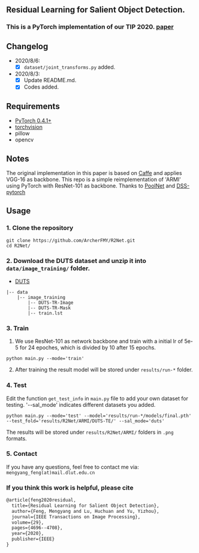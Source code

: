 ## Residual Learning for Salient Object Detection.

### This is a PyTorch implementation of our TIP 2020. [paper](https://ieeexplore.ieee.org/document/9018384)

## Changelog

* 2020/8/6:
    * [x] `dataset/joint_transforms.py` added.

* 2020/8/3:
    * [x] Update README.md.
    * [x] Codes added.

## Requirements

- [PyTorch 0.4.1+](http://pytorch.org/)
- [torchvision](http://pytorch.org)
- pillow
- opencv

## Notes

The original implementation in this paper is based on [Caffe](https://caffe.berkeleyvision.org/) and applies VGG-16 as backbone. 
This repo is a simple reimplementation of 'ARMI' using PyTorch with ResNet-101 as backbone. Thanks to [PoolNet](https://github.com/backseason/PoolNet) and [DSS-pytorch](https://github.com/AceCoooool/DSS-pytorch)


## Usage 

### 1. Clone the repository

```shell
git clone https://github.com/ArcherFMY/R2Net.git
cd R2Net/
```

### 2. Download the DUTS dataset and unzip it into `data/image_training/` folder.

* [DUTS](http://saliencydetection.net/duts/)
```
|-- data
    |-- image_training
        |-- DUTS-TR-Image
        |-- DUTS-TR-Mask
        |-- train.lst
```

### 3. Train

1. We use ResNet-101 as network backbone and train with a initial lr of 5e-5 for 24 epoches, which is divided by 10 after 15 epochs.
```shell
python main.py --mode='train'
```
2. After training the result model will be stored under `results/run-*`  folder.

### 4. Test

Edit the function `get_test_info` in `main.py` file to add your own dataset for testing. '--sal_mode' indicates different datasets you added.
```shell
python main.py --mode='test' --model='results/run-*/models/final.pth' --test_fold='results/R2Net/ARMI/DUTS-TE/' --sal_mode='duts'
```
The results will be stored under `results/R2Net/ARMI/` folders in `.png` formats. 

### 5. Contact

If you have any questions, feel free to contact me via: `mengyang_feng(at)mail.dlut.edu.cn`

### If you think this work is helpful, please cite
```latex
@article{feng2020residual,
  title={Residual Learning for Salient Object Detection},
  author={Feng, Mengyang and Lu, Huchuan and Yu, Yizhou},
  journal={IEEE Transactions on Image Processing},
  volume={29},
  pages={4696--4708},
  year={2020},
  publisher={IEEE}
}
```
